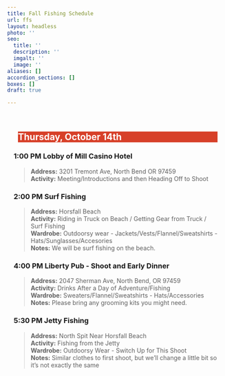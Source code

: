 ```yaml
---
title: Fall Fishing Schedule
url: ffs
layout: headless
photo: ''
seo:
  title: ''
  description: ''
  imgalt: ''
  image: ''
aliases: []
accordion_sections: []
boxes: []
draft: true

---
```

<div style="padding:15px;">

<h2 style="background:#d74029; color:#ffffff; margin-left:10px;">Thursday, October 14th</h2>

### 1:00 PM Lobby of Mill Casino Hotel

> **Address:** 3201 Tremont Ave, North Bend OR 97459  
> **Activity:** Meeting/Introductions and then Heading Off to Shoot

### 2:00 PM Surf Fishing

> **Address:** Horsfall Beach  
> **Activity:** Riding in Truck on Beach / Getting Gear from Truck / Surf Fishing  
> **Wardrobe:** Outdoorsy wear - Jackets/Vests/Flannel/Sweatshirts - Hats/Sunglasses/Accesories  
> **Notes:** We will be surf fishing on the beach.

### 4:00 PM Liberty Pub - Shoot and Early Dinner

> **Address:** 2047 Sherman Ave, North Bend, OR 97459  
> **Activity:** Drinks After a Day of Adventure/Fishing  
> **Wardrobe:** Sweaters/Flannel/Sweatshirts - Hats/Accessories  
> **Notes:** Please bring any grooming kits you might need.

### 5:30 PM Jetty Fishing

> **Address:** North Spit Near Horsfall Beach  
> **Activity:** Fishing from the Jetty  
> **Wardrobe:** Outdoorsy Wear - Switch Up for This Shoot  
> **Notes:** Similar clothes to first shoot, but we’ll change a little bit so it’s not exactly the same

</div>